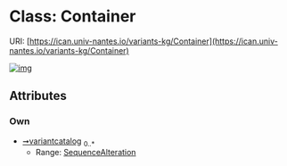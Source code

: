 
# Class: Container



URI: [https://ican.univ-nantes.io/variants-kg/Container](https://ican.univ-nantes.io/variants-kg/Container)


[![img](https://yuml.me/diagram/nofunky;dir:TB/class/[SequenceAlteration],[SequenceAlteration]<variantcatalog%200..*-++[Container])](https://yuml.me/diagram/nofunky;dir:TB/class/[SequenceAlteration],[SequenceAlteration]<variantcatalog%200..*-++[Container])

## Attributes


### Own

 * [➞variantcatalog](container__variantcatalog.md)  <sub>0..\*</sub>
     * Range: [SequenceAlteration](SequenceAlteration.md)
